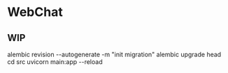 # WebChat
## WIP

alembic revision --autogenerate -m "init migration"
alembic upgrade head
cd src
uvicorn main:app --reload